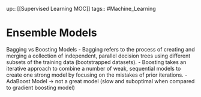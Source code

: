 up:: [[Supervised Learning MOC]]
tags:: #Machine_Learning
# Ensemble Models

Bagging vs Boosting Models
		- Bagging refers to the process of creating and merging a collection of independent, parallel decision trees using different subsets of the training data (bootstrapped datasets).
		- Boosting takes an iterative approach to combine a number of weak, sequential models to create one strong model by focusing on the mistakes of prior iterations.
	- AdaBoost Model -> not a great model (slow and suboptimal when compared to gradient boosting model)